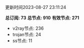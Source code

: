 更新时间2023-08-27 23:11:24

**总订阅: 73**
**总节点: 910**
**有效节点: 271**
- v2ray节点: 236
- trojan节点: 24
- ss节点: 11
